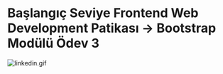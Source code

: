 # Başlangıç Seviye Frontend Web Development Patikası -> Bootstrap Modülü Ödev 3

![linkedin.gif](linkedin.gif)